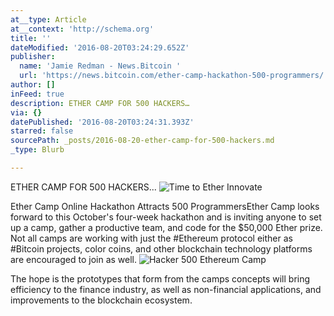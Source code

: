 ```yaml
---
at__type: Article
at__context: 'http://schema.org'
title: ''
dateModified: '2016-08-20T03:24:29.652Z'
publisher:
  name: 'Jamie Redman - News.Bitcoin '
  url: 'https://news.bitcoin.com/ether-camp-hackathon-500-programmers/'
author: []
inFeed: true
description: ETHER CAMP FOR 500 HACKERS…
via: {}
datePublished: '2016-08-20T03:24:31.393Z'
starred: false
sourcePath: _posts/2016-08-20-ether-camp-for-500-hackers.md
_type: Blurb

---
```

ETHER CAMP FOR 500 HACKERS...
![Time to Ether Innovate](https://the-grid-user-content.s3-us-west-2.amazonaws.com/489c657b-3b2a-4f0a-b5da-d8a6d8780521.jpg)

Ether Camp Online Hackathon Attracts 500 ProgrammersEther Camp looks forward to this October's four-week hackathon and is inviting anyone to set up a camp, gather a productive team, and code for the $50,000 Ether prize. Not all camps are working with just the \#Ethereum protocol either as \#Bitcoin projects, color coins, and other blockchain technology platforms are encouraged to join as well. ![Hacker 500 Ethereum Camp](https://the-grid-user-content.s3-us-west-2.amazonaws.com/3118d075-d1e9-4336-b6b3-fec8f28ad7b0.jpg)

The hope is the prototypes that form from the camps concepts will bring efficiency to the finance industry, as well as non-financial applications, and improvements to the blockchain ecosystem.